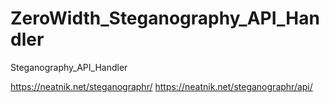 # ZeroWidth_Steganography_API_Handler
Steganography_API_Handler


https://neatnik.net/steganographr/
https://neatnik.net/steganographr/api/
